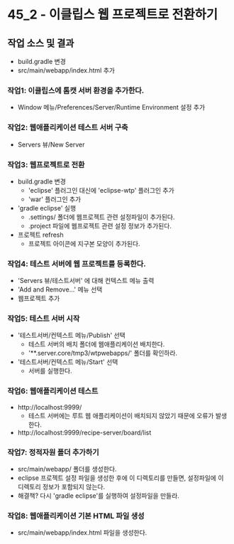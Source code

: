 # 45_2 - 이클립스 웹 프로젝트로 전환하기


## 작업 소스 및 결과

- build.gradle 변경
- src/main/webapp/index.html 추가


### 작업1: 이클립스에 톰캣 서버 환경을 추가한다.

- Window 메뉴/Preferences/Server/Runtime Environment 설정 추가

### 작업2: 웹애플리케이션 테스트 서버 구축 

- Servers 뷰/New Server

### 작업3: 웹프로젝트로 전환

- build.gradle 변경
  - 'eclipse' 플러그인 대신에 'eclipse-wtp' 플러그인 추가
  - 'war' 플러그인 추가 
- 'gradle eclipse' 실행
  - .settings/ 폴더에 웹프로젝트 관련 설정파일이 추가된다.
  - .project 파일에 웹프로젝트 관련 설정 정보가 추가된다.
- 프로젝트 refresh
  - 프로젝트 아이콘에 지구본 모양이 추가된다.
  
### 작업4: 테스트 서버에 웹 프로젝트를 등록한다.

- 'Servers 뷰/테스트서버' 에 대해 컨텍스트 메뉴 출력
- 'Add and Remove...' 메뉴 선택
- 웹프로젝트 추가

### 작업5: 테스트 서버 시작

- '테스트서버/컨텍스트 메뉴/Publish' 선택
  - 테스트 서버의 배치 폴더에 웹애플리케이션 배치한다.
  - '**.server.core/tmp3/wtpwebapps/' 폴더를 확인하라.
- '테스트서버/컨텍스트 메뉴/Start' 선택
  - 서버를 실행한다.
   
### 작업6: 웹애플리케이션 테스트

- http://localhost:9999/
  - 테스트 서버에는 루트 웹 애플리케이션이 배치되지 않았기 때문에 오류가 발생한다.  
- http://localhost:9999/recipe-server/board/list

### 작업7: 정적자원 폴더 추가하기

- src/main/webapp/ 폴더를 생성한다.
- eclipse 프로젝트 설정 파일을 생성한 후에 이 디렉토리를 만들면,
  설정파일에 이 디렉토리 정보가 포함되지 않는다.
- 해결책? 다시 'gradle eclipse'를 실행하여 설정파일을 만들라.

### 작업8: 웹애플리케이션 기본 HTML 파일 생성

- src/main/webapp/index.html 파일을 생성한다.
